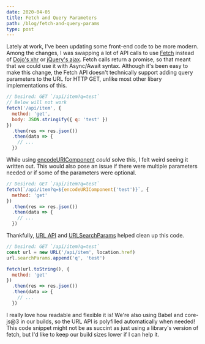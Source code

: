 ```yaml
---
date: 2020-04-05
title: Fetch and Query Parameters
path: /blog/fetch-and-query-params
type: post
---
```


Lately at work, I've been updating some front-end code to be more modern. Among the changes, I was swapping a lot of API calls to use [Fetch](https://developer.mozilla.org/en-US/docs/Web/API/Fetch_API) instead of [Dojo's xhr](https://dojotoolkit.org/reference-guide/1.9/dojo/request/xhr.html) or [jQuery's ajax](https://api.jquery.com/jQuery.ajax/). Fetch calls return a promise, so that meant that we could use it with Async/Await syntax. Although it's been easy to make this change, the Fetch API doesn't technically support adding query parameters to the URL for HTTP GET, unlike most other libary implementations of this.

```javascript
// Desired: GET `/api/item?q=test`
// Below will not work
fetch('/api/item', {
  method: 'get',
  body: JSON.stringify({ q: 'test' })
})
  .then(res => res.json())
  .then(data => {
    // ...
  })
```

While using [encodeURIComponent](https://developer.mozilla.org/en-US/docs/Web/JavaScript/Reference/Global_Objects/encodeURIComponent) _could_ solve this, I felt weird seeing it written out. This would also pose an issue if there were multiple parameters needed or if some of the parameters were optional.

```javascript
// Desired: GET `/api/item?q=test`
fetch(`/api/item?q=${encodeURIComponent('test')}`, {
  method: 'get'
})
  .then(res => res.json())
  .then(data => {
    // ...
  })
```

Thankfully, [URL API](https://developer.mozilla.org/en-US/docs/Web/API/URL_API) and [URLSearchParams](https://developer.mozilla.org/en-US/docs/Web/API/URLSearchParams) helped clean up this code.

```javascript
// Desired: GET `/api/item?q=test`
const url = new URL('/api/item', location.href)
url.searchParams.append('q', 'test')

fetch(url.toString(), {
  method: 'get'
})
  .then(res => res.json())
  .then(data => {
    // ...
  })
```

I really love how readable and flexible it is! We're also using Babel and core-js@3 in our builds, so the URL API is polyfilled automatically when needed! This code snippet might not be as succint as just using a library's version of fetch, but I'd like to keep our build sizes lower if I can help it.
